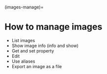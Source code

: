 (images-manage)=
# How to manage images

- List images
- Show image info (info and show)
- Get and set property
- Edit
- Use aliases
- Export an image as a file
